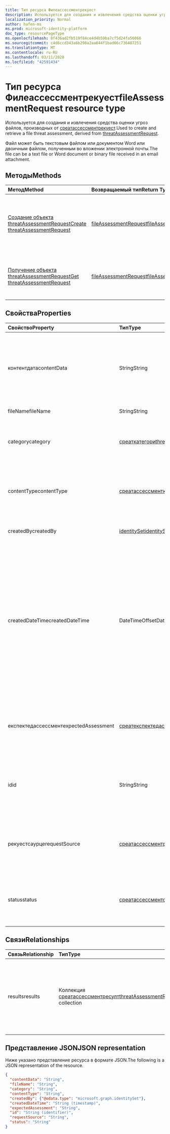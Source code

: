 ```yaml
---
title: Тип ресурса Филеассессментрекуест
description: Используется для создания и извлечения средства оценки угроз для файлов.
localization_priority: Normal
author: hafen-ms
ms.prod: microsoft-identity-platform
doc_type: resourcePageType
ms.openlocfilehash: 8f436ad2fb519f84ce4d4b59ba7cf5d24fa56066
ms.sourcegitcommit: c4d6ccd343a6b298a2aa844f1bad66c736487251
ms.translationtype: MT
ms.contentlocale: ru-RU
ms.lasthandoff: 03/11/2020
ms.locfileid: "42591434"
---
```

# <a name="fileassessmentrequest-resource-type"></a><span data-ttu-id="5a3c8-103">Тип ресурса Филеассессментрекуест</span><span class="sxs-lookup"><span data-stu-id="5a3c8-103">fileAssessmentRequest resource type</span></span>

<span data-ttu-id="5a3c8-104">Используется для создания и извлечения средства оценки угроз файлов, производных от [среатассессментрекуест](threatAssessmentRequest.md).</span><span class="sxs-lookup"><span data-stu-id="5a3c8-104">Used to create and retrieve a file threat assessment, derived from [threatAssessmentRequest](threatAssessmentRequest.md).</span></span>

<span data-ttu-id="5a3c8-105">Файл может быть текстовым файлом или документом Word или двоичным файлом, полученным во вложении электронной почты.</span><span class="sxs-lookup"><span data-stu-id="5a3c8-105">The file can be a text file or Word document or binary file received in an email attachment.</span></span>

## <a name="methods"></a><span data-ttu-id="5a3c8-106">Методы</span><span class="sxs-lookup"><span data-stu-id="5a3c8-106">Methods</span></span>

| <span data-ttu-id="5a3c8-107">Метод</span><span class="sxs-lookup"><span data-stu-id="5a3c8-107">Method</span></span>       | <span data-ttu-id="5a3c8-108">Возвращаемый тип</span><span class="sxs-lookup"><span data-stu-id="5a3c8-108">Return Type</span></span> | <span data-ttu-id="5a3c8-109">Описание</span><span class="sxs-lookup"><span data-stu-id="5a3c8-109">Description</span></span> |
|:-------------|:------------|:------------|
| [<span data-ttu-id="5a3c8-110">Создание объекта threatAssessmentRequest</span><span class="sxs-lookup"><span data-stu-id="5a3c8-110">Create threatAssessmentRequest</span></span>](../api/informationprotection-post-threatassessmentrequests.md) | [<span data-ttu-id="5a3c8-111">fileAssessmentRequest</span><span class="sxs-lookup"><span data-stu-id="5a3c8-111">fileAssessmentRequest</span></span>](fileAssessmentRequest.md) | <span data-ttu-id="5a3c8-112">Создание нового запроса на оценку файла путем отправки объекта **филеассессментрекуест** .</span><span class="sxs-lookup"><span data-stu-id="5a3c8-112">Create a new file assessment request by posting a **fileAssessmentRequest** object.</span></span> |
| [<span data-ttu-id="5a3c8-113">Получение объекта threatAssessmentRequest</span><span class="sxs-lookup"><span data-stu-id="5a3c8-113">Get threatAssessmentRequest</span></span>](../api/threatassessmentrequest-get.md) | [<span data-ttu-id="5a3c8-114">fileAssessmentRequest</span><span class="sxs-lookup"><span data-stu-id="5a3c8-114">fileAssessmentRequest</span></span>](fileassessmentrequest.md) | <span data-ttu-id="5a3c8-115">Чтение свойств и связей объекта **филеассессментрекуест** .</span><span class="sxs-lookup"><span data-stu-id="5a3c8-115">Read the properties and relationships of a **fileAssessmentRequest** object.</span></span> |

## <a name="properties"></a><span data-ttu-id="5a3c8-116">Свойства</span><span class="sxs-lookup"><span data-stu-id="5a3c8-116">Properties</span></span>

| <span data-ttu-id="5a3c8-117">Свойство</span><span class="sxs-lookup"><span data-stu-id="5a3c8-117">Property</span></span>     | <span data-ttu-id="5a3c8-118">Тип</span><span class="sxs-lookup"><span data-stu-id="5a3c8-118">Type</span></span>        | <span data-ttu-id="5a3c8-119">Описание</span><span class="sxs-lookup"><span data-stu-id="5a3c8-119">Description</span></span> |
|:-------------|:------------|:------------|
|<span data-ttu-id="5a3c8-120">контентдата</span><span class="sxs-lookup"><span data-stu-id="5a3c8-120">contentData</span></span>|<span data-ttu-id="5a3c8-121">String</span><span class="sxs-lookup"><span data-stu-id="5a3c8-121">String</span></span>|<span data-ttu-id="5a3c8-122">Содержимое файла в кодировке Base64.</span><span class="sxs-lookup"><span data-stu-id="5a3c8-122">Base64 encoded file content.</span></span> <span data-ttu-id="5a3c8-123">Не удается вернуть содержимое файла, так как оно не хранится.</span><span class="sxs-lookup"><span data-stu-id="5a3c8-123">The file content cannot fetch back because it isn't stored.</span></span>|
|<span data-ttu-id="5a3c8-124">fileName</span><span class="sxs-lookup"><span data-stu-id="5a3c8-124">fileName</span></span>|<span data-ttu-id="5a3c8-125">String</span><span class="sxs-lookup"><span data-stu-id="5a3c8-125">String</span></span>|<span data-ttu-id="5a3c8-126">Имя файла.</span><span class="sxs-lookup"><span data-stu-id="5a3c8-126">The file name.</span></span>|
|<span data-ttu-id="5a3c8-127">category</span><span class="sxs-lookup"><span data-stu-id="5a3c8-127">category</span></span>|[<span data-ttu-id="5a3c8-128">среаткатегори</span><span class="sxs-lookup"><span data-stu-id="5a3c8-128">threatCategory</span></span>](enums.md#threatcategory-values)|<span data-ttu-id="5a3c8-129">Категория угроз.</span><span class="sxs-lookup"><span data-stu-id="5a3c8-129">The threat category.</span></span> <span data-ttu-id="5a3c8-130">Возможные значения: `spam`, `phishing`, `malware`.</span><span class="sxs-lookup"><span data-stu-id="5a3c8-130">Possible values are: `spam`, `phishing`, `malware`.</span></span>|
|<span data-ttu-id="5a3c8-131">contentType</span><span class="sxs-lookup"><span data-stu-id="5a3c8-131">contentType</span></span>|[<span data-ttu-id="5a3c8-132">среатассессментконтенттипе</span><span class="sxs-lookup"><span data-stu-id="5a3c8-132">threatAssessmentContentType</span></span>](enums.md#threatassessmentcontenttype-values)|<span data-ttu-id="5a3c8-133">Тип контента для оценки угроз.</span><span class="sxs-lookup"><span data-stu-id="5a3c8-133">The content type of threat assessment.</span></span> <span data-ttu-id="5a3c8-134">Возможные значения: `mail`, `url`, `file`.</span><span class="sxs-lookup"><span data-stu-id="5a3c8-134">Possible values are: `mail`, `url`, `file`.</span></span>|
|<span data-ttu-id="5a3c8-135">createdBy</span><span class="sxs-lookup"><span data-stu-id="5a3c8-135">createdBy</span></span>|[<span data-ttu-id="5a3c8-136">identitySet</span><span class="sxs-lookup"><span data-stu-id="5a3c8-136">identitySet</span></span>](identityset.md)|<span data-ttu-id="5a3c8-137">Создатель запроса на оценку угроз.</span><span class="sxs-lookup"><span data-stu-id="5a3c8-137">The threat assessment request creator.</span></span>|
|<span data-ttu-id="5a3c8-138">createdDateTime</span><span class="sxs-lookup"><span data-stu-id="5a3c8-138">createdDateTime</span></span>|<span data-ttu-id="5a3c8-139">DateTimeOffset</span><span class="sxs-lookup"><span data-stu-id="5a3c8-139">DateTimeOffset</span></span>|<span data-ttu-id="5a3c8-140">Тип Timestamp представляет сведения о времени и дате с использованием формата ISO 8601 (всегда применяется формат UTC).</span><span class="sxs-lookup"><span data-stu-id="5a3c8-140">The Timestamp type represents date and time information using ISO 8601 format and is always in UTC time.</span></span> <span data-ttu-id="5a3c8-141">Например, значение полуночи 1 января 2014 г. в формате UTC выглядит так: `'2014-01-01T00:00:00Z'`.</span><span class="sxs-lookup"><span data-stu-id="5a3c8-141">For example, midnight UTC on Jan 1, 2014 would look like this: `'2014-01-01T00:00:00Z'`.</span></span>|
|<span data-ttu-id="5a3c8-142">експектедассессмент</span><span class="sxs-lookup"><span data-stu-id="5a3c8-142">expectedAssessment</span></span>|[<span data-ttu-id="5a3c8-143">среатекспектедассессмент</span><span class="sxs-lookup"><span data-stu-id="5a3c8-143">threatExpectedAssessment</span></span>](enums.md#threatexpectedassessment-values)|<span data-ttu-id="5a3c8-144">Ожидаемая Оценка от отправителя.</span><span class="sxs-lookup"><span data-stu-id="5a3c8-144">The expected assessment from submitter.</span></span> <span data-ttu-id="5a3c8-145">Возможные значения: `block`, `unblock`.</span><span class="sxs-lookup"><span data-stu-id="5a3c8-145">Possible values are: `block`, `unblock`.</span></span>|
|<span data-ttu-id="5a3c8-146">id</span><span class="sxs-lookup"><span data-stu-id="5a3c8-146">id</span></span>|<span data-ttu-id="5a3c8-147">String</span><span class="sxs-lookup"><span data-stu-id="5a3c8-147">String</span></span>|<span data-ttu-id="5a3c8-148">Идентификатор запроса оценки угроз — это глобальный уникальный идентификатор (GUID).</span><span class="sxs-lookup"><span data-stu-id="5a3c8-148">The threat assessment request ID is a globally unique identifier (GUID).</span></span>|
|<span data-ttu-id="5a3c8-149">рекуестсаурце</span><span class="sxs-lookup"><span data-stu-id="5a3c8-149">requestSource</span></span>|[<span data-ttu-id="5a3c8-150">среатассессментрекуестсаурце</span><span class="sxs-lookup"><span data-stu-id="5a3c8-150">threatAssessmentRequestSource</span></span>](enums.md#threatassessmentrequestsource-values)|<span data-ttu-id="5a3c8-151">Источник запроса на оценку угроз.</span><span class="sxs-lookup"><span data-stu-id="5a3c8-151">The source of threat assessment request.</span></span> <span data-ttu-id="5a3c8-152">Возможные значения: `user`, `administrator`.</span><span class="sxs-lookup"><span data-stu-id="5a3c8-152">Possible values are: `user`, `administrator`.</span></span>|
|<span data-ttu-id="5a3c8-153">status</span><span class="sxs-lookup"><span data-stu-id="5a3c8-153">status</span></span>|[<span data-ttu-id="5a3c8-154">среатассессментстатус</span><span class="sxs-lookup"><span data-stu-id="5a3c8-154">threatAssessmentStatus</span></span>](enums.md#threatassessmentstatus-values)|<span data-ttu-id="5a3c8-155">Состояние процесса оценки.</span><span class="sxs-lookup"><span data-stu-id="5a3c8-155">The assessment process status.</span></span> <span data-ttu-id="5a3c8-156">Возможные значения: `pending`, `completed`.</span><span class="sxs-lookup"><span data-stu-id="5a3c8-156">Possible values are: `pending`, `completed`.</span></span>|

## <a name="relationships"></a><span data-ttu-id="5a3c8-157">Связи</span><span class="sxs-lookup"><span data-stu-id="5a3c8-157">Relationships</span></span>

| <span data-ttu-id="5a3c8-158">Связь</span><span class="sxs-lookup"><span data-stu-id="5a3c8-158">Relationship</span></span> | <span data-ttu-id="5a3c8-159">Тип</span><span class="sxs-lookup"><span data-stu-id="5a3c8-159">Type</span></span>        | <span data-ttu-id="5a3c8-160">Описание</span><span class="sxs-lookup"><span data-stu-id="5a3c8-160">Description</span></span> |
|:-------------|:------------|:------------|
|<span data-ttu-id="5a3c8-161">results</span><span class="sxs-lookup"><span data-stu-id="5a3c8-161">results</span></span>|<span data-ttu-id="5a3c8-162">Коллекция [среатассессментресулт](threatassessmentresult.md)</span><span class="sxs-lookup"><span data-stu-id="5a3c8-162">[threatAssessmentResult](threatassessmentresult.md) collection</span></span>|<span data-ttu-id="5a3c8-163">Коллекция результатов оценки угроз.</span><span class="sxs-lookup"><span data-stu-id="5a3c8-163">A collection of threat assessment results.</span></span> <span data-ttu-id="5a3c8-164">Только для чтения.</span><span class="sxs-lookup"><span data-stu-id="5a3c8-164">Read-only.</span></span> <span data-ttu-id="5a3c8-165">По умолчанию объект `GET /threatAssessmentRequests/{id}` a не возвращает это свойство, пока не `$expand` применено к нему.</span><span class="sxs-lookup"><span data-stu-id="5a3c8-165">By default, a `GET /threatAssessmentRequests/{id}` does not return this property unless you apply `$expand` on it.</span></span>|

## <a name="json-representation"></a><span data-ttu-id="5a3c8-166">Представление JSON</span><span class="sxs-lookup"><span data-stu-id="5a3c8-166">JSON representation</span></span>

<span data-ttu-id="5a3c8-167">Ниже указано представление ресурса в формате JSON.</span><span class="sxs-lookup"><span data-stu-id="5a3c8-167">The following is a JSON representation of the resource.</span></span>

<!-- {
  "blockType": "resource",
  "optionalProperties": [

  ],
  "@odata.type": "microsoft.graph.fileAssessmentRequest",
  "baseType": "",
  "keyProperty": "id"
}-->

```json
{
  "contentData": "String",
  "fileName": "String",
  "category": "String",
  "contentType": "String",
  "createdBy": {"@odata.type": "microsoft.graph.identitySet"},
  "createdDateTime": "String (timestamp)",
  "expectedAssessment": "String",
  "id": "String (identifier)",
  "requestSource": "String",
  "status": "String"
}
```

<!-- uuid: 16cd6b66-4b1a-43a1-adaf-3a886856ed98
2019-02-04 14:57:30 UTC -->
<!-- {
  "type": "#page.annotation",
  "description": "fileAssessmentRequest resource",
  "keywords": "",
  "section": "documentation",
  "tocPath": ""
}-->
